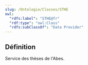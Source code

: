 ```yaml
---
slug: /Ontologie/Classes/STHE
owl:
  "rdfs:label": "STHE@fr"
  "rdf:type": "owl:Class"
  "rdfs:subClassOf": "Data Provider"
---
```


<OntologyTable frontMatter={frontMatter}/>

## Définition

Service des thèses de l'Abes.
